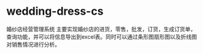 # wedding-dress-cs
婚纱店经营管理系统
主要实现婚纱店的进货，零售，批发，订货，生成订货单，查询功能，并可以将信息导出到excel表。同时可以通过条形图扇形图以及折线图对销售情况进行分析。
